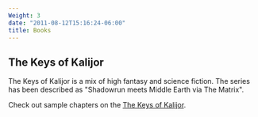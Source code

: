 ```yaml
---
Weight: 3
date: "2011-08-12T15:16:24-06:00"
title: Books
---
```


## The Keys of Kalijor

The Keys of Kalijor is a mix of high fantasy and science fiction. The series has been described as "Shadowrun meets Middle Earth via The Matrix".

Check out sample chapters on the [The Keys of Kalijor](./keys-of-kalijor/).
